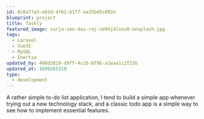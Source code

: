 ```yaml
---
id: 0c8a77a3-e61d-4f61-b1f7-ea35b45c092e
blueprint: project
title: Taskly
featured_image: surja-sen-das-raj-cm94j4losu0-unsplash.jpg
tags:
  - Laravel
  - VueJS
  - MySQL
  - Inertia
updated_by: 498d3810-d9ff-4ccb-bf96-a1eaa1c2f23b
updated_at: 1699265319
type:
  - development
---
```

A rather simple to-do list application, I tend to build a simple app whenever trying out a new technology stack, and a classic todo app is a simple way to see how to implement essential features.
